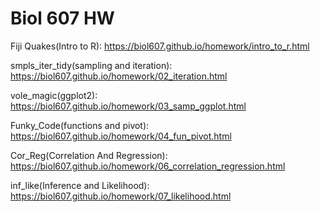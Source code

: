# Biol 607 HW
Fiji Quakes(Intro to R): https://biol607.github.io/homework/intro_to_r.html

smpls_iter_tidy(sampling and iteration): https://biol607.github.io/homework/02_iteration.html

vole_magic(ggplot2): https://biol607.github.io/homework/03_samp_ggplot.html

Funky_Code(functions and pivot): https://biol607.github.io/homework/04_fun_pivot.html

Cor_Reg(Correlation And Regression): https://biol607.github.io/homework/06_correlation_regression.html

inf_like(Inference and Likelihood): https://biol607.github.io/homework/07_likelihood.html
